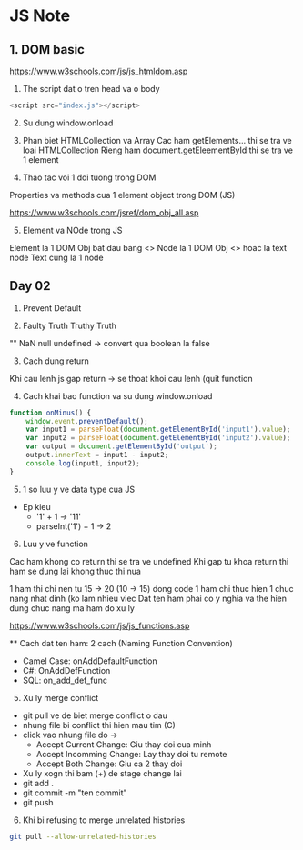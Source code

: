 # JS Note

## 1. DOM basic

<https://www.w3schools.com/js/js_htmldom.asp>

1. The script dat o tren head va o body

```js
<script src="index.js"></script>
```

2. Su dung window.onload

3. Phan biet HTMLCollection va Array
Cac ham getElements... thi se tra ve loai HTMLCollection
Rieng ham document.getEleementById thi se tra ve 1 element

4. Thao tac voi 1 doi tuong trong DOM

Properties va methods cua 1 element object trong DOM (JS)

<https://www.w3schools.com/jsref/dom_obj_all.asp>

5. Element va NOde trong JS

Element la 1 DOM Obj bat dau bang <>
Node la 1 DOM Obj <> hoac la text node
Text cung la 1 node

## Day 02 

1. Prevent Default

2. Faulty Truth Truthy Truth

"" NaN null undefined -> convert qua boolean la false

3. Cach dung return

Khi cau lenh js gap return -> se thoat khoi cau lenh (quit function

4. Cach khai bao function va su dung window.onload

```js
function onMinus() {
	window.event.preventDefault();
	var input1 = parseFloat(document.getElementById('input1').value);
	var input2 = parseFloat(document.getElementById('input2').value);
	var output = document.getElementById('output');
	output.innerText = input1 - input2;
	console.log(input1, input2);
}
```

5. 1 so luu y ve data type cua JS

- Ep kieu
  - '1' + 1 -> '11' 
  - parseInt('1') + 1 -> 2

6. Luu y ve function

Cac ham khong co return thi se tra ve undefined
Khi gap tu khoa return thi ham se dung lai khong thuc thi nua

1 ham thi chi nen tu 15 -> 20 (10 -> 15) dong code
1 ham chi thuc hien 1 chuc nang nhat dinh (ko lam nhieu viec
Dat ten ham phai co y nghia va the hien dung chuc nang ma ham do xu ly

<https://www.w3schools.com/js/js_functions.asp>

** Cach dat ten ham: 2 cach (Naming Function Convention)
- Camel Case: onAddDefaultFunction
- C#: OnAddDefFunction
- SQL: on_add_def_func

5. Xu ly merge conflict

- git pull ve de biet merge conflict o dau
- nhung file bi conflict thi hien mau tim (C)
- click vao nhung file do ->
	- Accept Current Change: Giu thay doi cua minh
	- Accept Incomming Change: Lay thay doi tu remote
	- Accept Both Change: Giu ca 2 thay doi
- Xu ly xogn thi bam (+) de stage change lai
- git add .
- git commit -m "ten commit"
- git push

6. Khi bi refusing to merge unrelated histories

```bash
git pull --allow-unrelated-histories
```